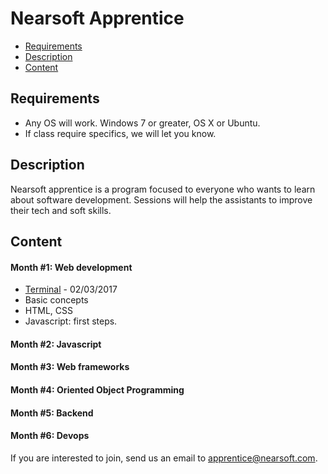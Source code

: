 # Nearsoft Apprentice

* [Requirements](#requirements)
* [Description](#description)
* [Content](#content)

## Requirements

* Any OS will work. Windows 7 or greater, OS X or Ubuntu.
* If class require specifics, we will let you know.

## Description
Nearsoft apprentice is a program focused to everyone who wants to learn about software development. Sessions will help the assistants to improve their tech and soft skills.

## Content

#### Month #1: Web development

* [Terminal](https://slides.com/cristiancota-1/apprentice) - 02/03/2017
* Basic concepts
* HTML, CSS
* Javascript: first steps.

#### Month #2: Javascript
#### Month #3: Web frameworks
#### Month #4: Oriented Object Programming
#### Month #5: Backend
#### Month #6: Devops

If you are interested to join, send us an email to <apprentice@nearsoft.com>.
